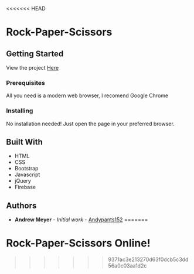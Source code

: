 <<<<<<< HEAD
# Rock-Paper-Scissors

## Getting Started

View the project [Here](https://andypants152.github.io/Multiplayer-RPS/)

### Prerequisites

All you need is a modern web browser, I recomend Google Chrome

### Installing

No installation needed! Just open the page in your preferred browser.

## Built With

* HTML
* CSS
* Bootstrap
* Javascript
* jQuery
* Firebase

## Authors

* **Andrew Meyer** - *Initial work* - [Andypants152](https://github.com/Andypants152)
=======
# Rock-Paper-Scissors Online!
>>>>>>> 9371ac3e213270d63f0dcb5c3dd56a0c03aa1d2c
